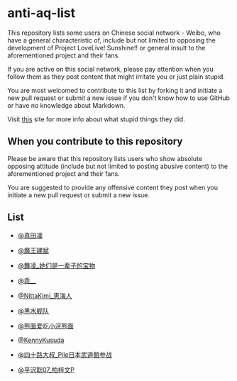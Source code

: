 # anti-aq-list

This repository lists some users on Chinese social network - Weibo, who have a general characteristic of, include but not limited to opposing the development of Project LoveLive! Sunshine!! or general insult to the aforementioned project and their fans.

If you are active on this social network, please pay attention when you follow them as they post content that might irritate you or just plain stupid.

You are most welcomed to contribute to this list by forking it and initiate a new pull request or submit a new issue if you don't know how to use GitHub or have no knowledge about Markdown.

Visit [this](https://ahy.space/llsswiki/index.php?title=%E6%81%B6%E4%BF%97:%E5%90%8D%E5%8D%95) site for more info about what stupid things they did.

## When you contribute to this repository

Please be aware that this repository lists users who show absolute opposing attitude (include but not limited to posting abusive content) to the aforementioned project and their fans.

You are suggested to provide any offensive content they post when you initiate a new pull request or submit a new issue.

## List

* [@真田凜](http://weibo.com/u/3149017162)

* [@魔王建斌](http://weibo.com/ILoveHonoka)

* [@舞凌_她们是一辈子的宝物](http://weibo.com/u/2865095222)

* [@乖__](http://weibo.com/u/5998093376)

* [@NittaKimi_恵海人](http://weibo.com/kt19900619)

* [@黑水舰队](http://weibo.com/yuan930101)

* [@熊面爱吃小浣熊面](http://www.weibo.com/u/5511897939)

* [@KennyKusuda](weibo.com/1913079000)

* [@四十路大叔_Pile日本武道館参战](http://weibo.com/u/1989601447)

* [@平沢聡07_柏梓文P](http://weibo.com/u/1932009283)
